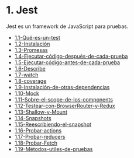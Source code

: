# 1. Jest

Jest es un framework de JavaScript para pruebas.



[comment]:STARTING_GENERATED_TOC

* [1.1-Qué-es-un-test](<./content/1.1-Qué-es-un-test.md>)
* [1.2-Instalación](<./content/1.2-Instalación.md>)
* [1.3-Promesas](<./content/1.3-Promesas.md>)
* [1.4-Ejecutar-código-después-de-cada-prueba](<./content/1.4-Ejecutar-código-después-de-cada-prueba.md>)
* [1.5-Ejecutar-código-antes-de-cada-prueba](<./content/1.5-Ejecutar-código-antes-de-cada-prueba.md>)
* [1.6-Describe](<./content/1.6-Describe.md>)
* [1.7-watch](<./content/1.7-watch.md>)
* [1.8-coverage](<./content/1.8-coverage.md>)
* [1.9-Instalación-de-otras-dependencias](<./content/1.9-Instalación-de-otras-dependencias.md>)
* [1.10-Mock](<./content/1.10-Mock.md>)
* [1.11-Sobre-el-scope-de-los-components](<./content/1.11-Sobre-el-scope-de-los-components.md>)
* [1.12-Testear-con-BrowserRouter-y-Redux](<./content/1.12-Testear-con-BrowserRouter-y-Redux.md>)
* [1.13-Shallow-y-Mount](<./content/1.13-Shallow-y-Mount.md>)
* [1.14-Snapshots](<./content/1.14-Snapshots.md>)
* [1.15-Reescribiendo-el-snapshot](<./content/1.15-Reescribiendo-el-snapshot.md>)
* [1.16-Probar-actions](<./content/1.16-Probar-actions.md>)
* [1.17-Probar-reducers](<./content/1.17-Probar-reducers.md>)
* [1.18-Probar-Fetch](<./content/1.18-Probar-Fetch.md>)
* [1.19-Métodos-utiles-de-pruebas](<./content/1.19-Métodos-utiles-de-pruebas.md>)

[comment]:ENDING_GENERATED_TOC